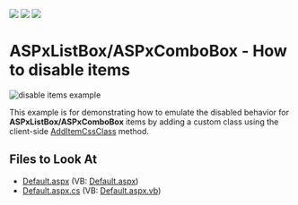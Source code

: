 <!-- default badges list -->
![](https://img.shields.io/endpoint?url=https://codecentral.devexpress.com/api/v1/VersionRange/463091094/21.2.5%2B)
[![](https://img.shields.io/badge/Open_in_DevExpress_Support_Center-FF7200?style=flat-square&logo=DevExpress&logoColor=white)](https://supportcenter.devexpress.com/ticket/details/T1070760)
[![](https://img.shields.io/badge/📖_How_to_use_DevExpress_Examples-e9f6fc?style=flat-square)](https://docs.devexpress.com/GeneralInformation/403183)
<!-- default badges end -->
# ASPxListBox/ASPxComboBox - How to disable items
![disable items example](https://user-images.githubusercontent.com/67902015/155293095-5220726e-ab30-4605-b8f6-f485794125d8.gif)

This example is for demonstrating how to emulate the disabled behavior for **ASPxListBox/ASPxComboBox** items by adding a custom class using the client-side [AddItemCssClass](https://docs.devexpress.com/AspNet/js-ASPxClientComboBox.AddItemCssClass(index-className)) method.

## Files to Look At

* [Default.aspx](./CS/Solution/Default.aspx) (VB: [Default.aspx](./VB/Solution/Default.aspx))
* [Default.aspx.cs](./CS/Solution/Default.aspx.cs) (VB: [Default.aspx.vb](./VB/Solution/Default.aspx.vb))



